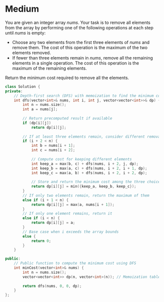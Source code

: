 # Medium

You are given an integer array $nums$. Your task is to remove all elements from the array by performing one of the following operations at each step until $nums$ is empty:

- Choose any two elements from the first three elements of $nums$ and remove them. The cost of this operation is the maximum of the two elements removed.
- If fewer than three elements remain in $nums$, remove all the remaining elements in a single operation. The cost of this operation is the maximum of the remaining elements.

Return the minimum cost required to remove all the elements.

```cpp
class Solution {
private:
    // Depth-first search (DFS) with memoization to find the minimum cost
    int dfs(vector<int>& nums, int i, int j, vector<vector<int>>& dp) {
        int n = nums.size();
        int a = nums[j];
        
        // Return precomputed result if available
        if (dp[i][j])
            return dp[i][j];
        
        // If at least three elements remain, consider different removal options
        if (i + 2 < n) {
            int b = nums[i + 1];
            int c = nums[i + 2];
            
            // Compute cost for keeping different elements
            int keep_a = max(b, c) + dfs(nums, i + 2, j, dp);
            int keep_b = max(a, c) + dfs(nums, i + 2, i + 1, dp);
            int keep_c = max(a, b) + dfs(nums, i + 2, i + 2, dp);
            
            // Store and return the minimum cost among the three choices
            return dp[i][j] = min({keep_a, keep_b, keep_c});
        }
        // If only two elements remain, return the maximum of them
        else if (i + 1 < n) {
            return dp[i][j] = max(a, nums[i + 1]);
        }
        // If only one element remains, return it
        else if (i < n) {
            return dp[i][j] = a;
        }
        // Base case when i exceeds the array bounds
        else {
            return 0;
        }
    }

public:
    // Public function to compute the minimum cost using DFS
    int minCost(vector<int>& nums) {
        int n = nums.size();
        vector<vector<int>> dp(n, vector<int>(n)); // Memoization table
        
        return dfs(nums, 0, 0, dp);
    }
};
```
